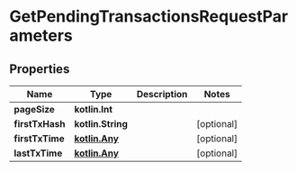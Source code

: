 
# GetPendingTransactionsRequestParameters

## Properties
Name | Type | Description | Notes
------------ | ------------- | ------------- | -------------
**pageSize** | **kotlin.Int** |  | 
**firstTxHash** | **kotlin.String** |  |  [optional]
**firstTxTime** | [**kotlin.Any**](.md) |  |  [optional]
**lastTxTime** | [**kotlin.Any**](.md) |  |  [optional]



